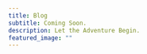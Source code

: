 ```yaml
---
title: Blog
subtitle: Coming Soon.
description: Let the Adventure Begin.
featured_image: ""
---
```

